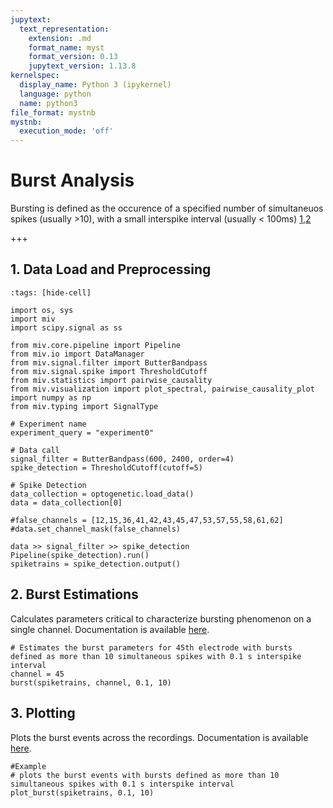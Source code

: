 ```yaml
---
jupytext:
  text_representation:
    extension: .md
    format_name: myst
    format_version: 0.13
    jupytext_version: 1.13.8
kernelspec:
  display_name: Python 3 (ipykernel)
  language: python
  name: python3
file_format: mystnb
mystnb:
  execution_mode: 'off'
---
```


# Burst Analysis

Bursting is defined as the occurence of a specified number of simultaneuos spikes (usually >10), with a small interspike interval (usually < 100ms) [1][1],[2][2]

[1]: https://www.sciencedirect.com/science/article/abs/pii/S0925231204004874
[2]: https://journals.physiology.org/doi/full/10.1152/jn.00079.2015?rfr_dat=cr_pub++0pubmed&url_ver=Z39.88-2003&rfr_id=ori%3Arid%3Acrossref.org

+++

## 1. Data Load and Preprocessing

```{code-cell} ipython3
:tags: [hide-cell]

import os, sys
import miv
import scipy.signal as ss

from miv.core.pipeline import Pipeline
from miv.io import DataManager
from miv.signal.filter import ButterBandpass
from miv.signal.spike import ThresholdCutoff
from miv.statistics import pairwise_causality
from miv.visualization import plot_spectral, pairwise_causality_plot
import numpy as np
from miv.typing import SignalType
```

```{code-cell} ipython3
# Experiment name
experiment_query = "experiment0"

# Data call
signal_filter = ButterBandpass(600, 2400, order=4)
spike_detection = ThresholdCutoff(cutoff=5)

# Spike Detection
data_collection = optogenetic.load_data()
data = data_collection[0]

#false_channels = [12,15,36,41,42,43,45,47,53,57,55,58,61,62]
#data.set_channel_mask(false_channels)

data >> signal_filter >> spike_detection
Pipeline(spike_detection).run()
spiketrains = spike_detection.output()
```

## 2. Burst Estimations
Calculates parameters critical to characterize bursting phenomenon on a single channel. Documentation is available [here](miv.statistics.burst).

```{code-cell} ipython3
# Estimates the burst parameters for 45th electrode with bursts defined as more than 10 simultaneous spikes with 0.1 s interspike interval
channel = 45
burst(spiketrains, channel, 0.1, 10)
```

## 3. Plotting
Plots the burst events across the recordings. Documentation is available [here](miv.visualization.event.plot_burst).

```{code-cell} ipython3
#Example
# plots the burst events with bursts defined as more than 10 simultaneous spikes with 0.1 s interspike interval
plot_burst(spiketrains, 0.1, 10)
```
